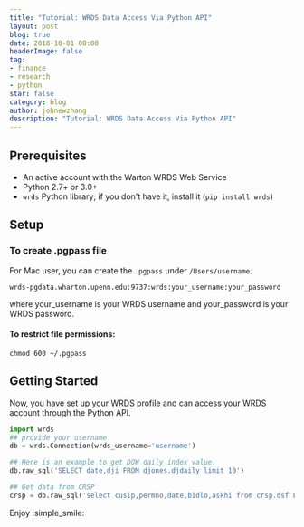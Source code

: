 ```yaml
---
title: "Tutorial: WRDS Data Access Via Python API"
layout: post
blog: true
date: 2018-10-01 00:00
headerImage: false
tag:
- finance
- research
- python
star: false
category: blog
author: johnewzhang
description: "Tutorial: WRDS Data Access Via Python API"
---
```


## Prerequisites

* An active account with the Warton WRDS Web Service
* Python 2.7+ or 3.0+
* ```wrds``` Python library; if you don't have it, install it (```pip install wrds```)

## Setup

### To create .pgpass file

For Mac user, you can create the ```.pgpass``` under ```/Users/username```.

```unix
wrds-pgdata.wharton.upenn.edu:9737:wrds:your_username:your_password
```

where your_username is your WRDS username and your_password is your WRDS password. 

#### To restrict file permissions:

```chmod 600 ~/.pgpass```

## Getting Started

Now, you have set up your WRDS profile and can access your WRDS account through the Python API.

```python
import wrds
## provide your username 
db = wrds.Connection(wrds_username='username')

## Here is an example to get DOW daily index value.
db.raw_sql('SELECT date,dji FROM djones.djdaily limit 10')

## Get data from CRSP
crsp = db.raw_sql('select cusip,permno,date,bidlo,askhi from crsp.dsf LIMIT 100')
```

Enjoy :simple_smile:

